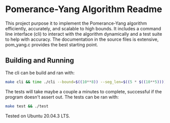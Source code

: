 Pomerance-Yang Algorithm Readme
=============================

This project purpose it to implement the Pomerance-Yang algorithm efficiently, accurately, and scalable to high bounds. It includes a command line interface (cli) to interact with the algorithm dynamically and a test suite to help with accuracy. The documentation in the source files is extensive, pom_yang.c provides the best starting point.

Building and Running
--------------------

The cli can be build and ran with:

```bash
make cli && time ./cli --bound=$((10**8)) --seg_len=$((5 * $((10**5)))) --num_locks=$((10**7)) --preimage_count_bits=1 --num_thread=12
```

The tests will take maybe a couple a minutes to complete, successful if the program doesn't assert out. The tests can be ran with:

```bash
make test && ./test
```

Tested on Ubuntu 20.04.3 LTS.
